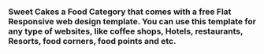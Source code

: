 
<html>
  <title>
   <h1>The Cake Shop</h1> 
   </title>
  <body>
        <h3>Sweet Cakes a Food Category that comes with a free Flat Responsive web design template. You can use this template for any type of websites, like coffee shops, Hotels, restaurants, Resorts, food corners, food points and etc.</h3>
   </body>    
</html>
